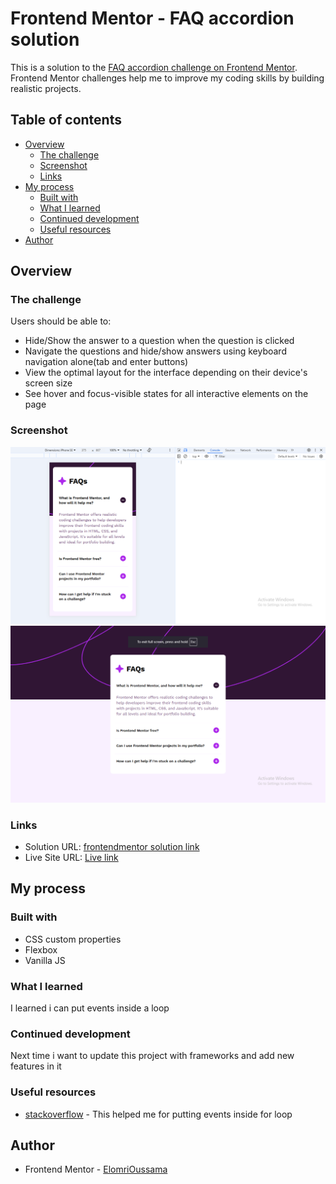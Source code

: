 # Frontend Mentor - FAQ accordion solution

This is a solution to the [FAQ accordion challenge on Frontend Mentor](https://www.frontendmentor.io/challenges/faq-accordion-wyfFdeBwBz). Frontend Mentor challenges help me to improve my coding skills by building realistic projects. 

## Table of contents

- [Overview](#overview)
  - [The challenge](#the-challenge)
  - [Screenshot](#screenshot)
  - [Links](#links)
- [My process](#my-process)
  - [Built with](#built-with)
  - [What I learned](#what-i-learned)
  - [Continued development](#continued-development)
  - [Useful resources](#useful-resources)
- [Author](#author)


## Overview

### The challenge

Users should be able to:

- Hide/Show the answer to a question when the question is clicked
- Navigate the questions and hide/show answers using keyboard navigation alone(tab and enter buttons)
- View the optimal layout for the interface depending on their device's screen size
- See hover and focus-visible states for all interactive elements on the page


### Screenshot

![Mobile screenshot](./screenshots/Mobile_screenshot.png)
![Desktop screenshot](./screenshots/Desktop_screenshot.png)


### Links

- Solution URL: [frontendmentor solution link](https://www.frontendmentor.io/solutions/faq-html-css-and-vanilla-js-1YLYaimywu)
- Live Site URL: [Live link](https://saxabani.github.io/faq-accordion-main/)


## My process

### Built with

- CSS custom properties
- Flexbox
- Vanilla JS


### What I learned

I learned i can put events inside a loop 


### Continued development

Next time i want to update this project with frameworks and add new features in it


### Useful resources

- [stackoverflow](https://stackoverflow.com/questions/17981437/how-to-add-event-listeners-to-an-array-of-objects) - This helped me for putting events inside for loop


## Author

- Frontend Mentor - [ElomriOussama](https://www.frontendmentor.io/profile/saxabani)
